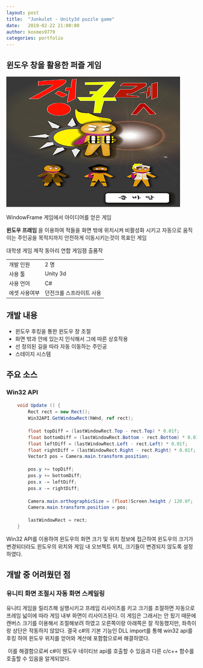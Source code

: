 ```yaml
---
layout: post
title:  "Junkulet - Unity3d puzzle game"
date:   2019-02-22 21:00:00
author: kosmes9779
categories: portfolio
---
```


## 윈도우 창을 활용한 퍼즐 게임

![](/assets/junkulet.webp)

WindowFrame 게임에서 아이디어를 얻은 게임

__윈도우 프래임__ 을 이용하여 적들을 화면 밖에 위치시켜 비활성화 시키고 자동으로 움직이는 주인공을 목적지까지 안전하게 이동시키는것이 목표인 게임

대학생 게임 제작 동아리 연합 게임잼 출품작

|               |                          |
|---------------|--------------------------|
| 개발 인원     | 2 명                      |
| 사용 툴       | Unity 3d                 |
| 사용 언어     | C#                       |
| 에셋 사용여부  | 던전크롤 스프라이트 사용   |


## 개발 내용

 * 윈도우 후킹을 통한 윈도우 창 조절
 * 화면 밖과 안에 있는지 인식해서 그에 따른 상호작용
 * 선 정의된 길을 따라 자동 이동하는 주인공
 * 스테이지 시스템

## 주요 소스

### Win32 API
``` C#
    void Update () {
        Rect rect = new Rect();
        Win32API.GetWindowRect(hWnd, ref rect);

        float topDiff = (lastWindowRect.Top - rect.Top) * 0.01f;
        float bottomDiff = (lastWindowRect.Bottom - rect.Bottom) * 0.01f;
        float leftDiff = (lastWindowRect.Left - rect.Left) * 0.01f;
        float rightDiff = (lastWindowRect.Right - rect.Right) * 0.01f;
        Vector3 pos = Camera.main.transform.position;

        pos.y += topDiff;
        pos.y += bottomDiff;
        pos.x -= leftDiff;
        pos.x -= rightDiff;

        Camera.main.orthographicSize = (float)Screen.height / 120.0f;
        Camera.main.transform.position = pos;

        lastWindowRect = rect;
    }
```

Win32 API를 이용하여 윈도우의 화면 크기 및 위치 정보에 접근하여 윈도우의 크기가 변경되더라도 윈도우의 위치와 게임 내 오브젝트 위치, 크기들이 변경되지 않도록 설정하였다.


## 개발 중 어려웠던 점

### 유니티 화면 조절시 자동 화면 스케일링

유니티 게임을 릴리즈해 실행시키고 프레임 리사이즈를 키고 크기를 조절하면 자동으로 프레임 넓이에 따라 게임 내부 화면이 리사이즈된다. 이 게임은 그래서는 안 됬기 때문에 캔버스 크기를 이용해서 조절해보려 하였고 오른쪽이랑 아래쪽은 잘 작동했지만, 좌측이랑 상단은 작동하지 않았다. 결국 c#의 기본 기능인 DLL import를 통해 win32 api를 후킹 하여 윈도우 위치를 얻어와 계산에 포함함으로써 해결하였다.

​ 이를 해결함으로써 c#이 웬도우 네이티브 api를 호출할 수 있음과 다른 c/c++ 함수를 호출할 수 있음을 알게되었다.